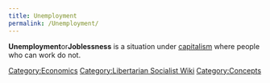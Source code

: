 ```yaml
---
title: Unemployment
permalink: /Unemployment/
---
```


**Unemployment**or**Joblessness** is a situation under
[capitalism](capitalism.md "wikilink") where people who can work do not.

[Category:Economics](Category:Economics.md "wikilink")
[Category:Libertarian Socialist
Wiki](Category:Libertarian_Socialist_Wiki.md "wikilink")
[Category:Concepts](Category:Concepts.md "wikilink")